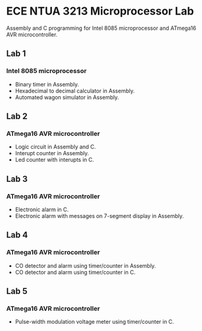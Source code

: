 # ECE NTUA 3213 Microprocessor Lab
Assembly and C programming for Intel 8085 microprocessor and ATmega16 AVR microcontroller.

## Lab 1
### Intel 8085 microprocessor
- Binary timer in Assembly.
- Hexadecimal to decimal calculator in Assembly.
- Automated wagon simulator in Assembly.  

## Lab 2
### ATmega16 AVR microcontroller
- Logic circuit in Assembly and C.
- Interupt counter in Assembly.
- Led counter with interupts in C.

## Lab 3
### ATmega16 AVR microcontroller
- Electronic alarm in C.
- Electronic alarm with messages on 7-segment display in Assembly.

## Lab 4
### ATmega16 AVR microcontroller
- CO detector and alarm using timer/counter in Assembly.
- CO detector and alarm using timer/counter in C.

## Lab 5
### ATmega16 AVR microcontroller
- Pulse-width modulation voltage meter using timer/counter in C.
